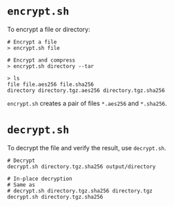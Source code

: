 # `encrypt.sh`

To encrypt a file or directory:

```
# Encrypt a file
> encrypt.sh file 

# Encrypt and compress
> encrypt.sh directory --tar

> ls
file file.aes256 file.sha256
directory directory.tgz.aes256 directory.tgz.sha256
```

`encrypt.sh` creates a pair of files `*.aes256` and `*.sha256`.

# `decrypt.sh`

To decrypt the file and verify the result, use `decrypt.sh`.

```
# Decrypt
decrypt.sh directory.tgz.sha256 output/directory

# In-place decryption
# Same as
# decrypt.sh directory.tgz.sha256 directory.tgz
decrypt.sh directory.tgz.sha256
```
